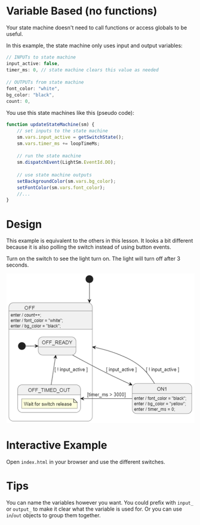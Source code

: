 # Variable Based (no functions)
Your state machine doesn't need to call functions or access globals to be useful.

In this example, the state machine only uses input and output variables:

```js
// INPUTs to state machine
input_active: false,
timer_ms: 0, // state machine clears this value as needed

// OUTPUTs from state machine
font_color: "white",
bg_color: "black",
count: 0,
```

You use this state machines like this (pseudo code):
```js
function updateStateMachine(sm) {
    // set inputs to the state machine
    sm.vars.input_active = getSwitchState();
    sm.vars.timer_ms += loopTimeMs;

    // run the state machine
    sm.dispatchEvent(LightSm.EventId.DO);

    // use state machine outputs
    setBackgroundColor(sm.vars.bg_color);
    setFontColor(sm.vars.font_color);
    //...
}
```

# Design
This example is equivalent to the others in this lesson. It looks a bit different because it is also polling the switch instead of using button events.

Turn on the switch to see the light turn on. The light will turn off after 3 seconds.

![](docs/fsm.png)

# Interactive Example
Open `index.html` in your browser and use the different switches.


# Tips
You can name the variables however you want. You could prefix with `input_` or `output_` to make it clear what the variable is used for. Or you can use `in`/`out` objects to group them together.

